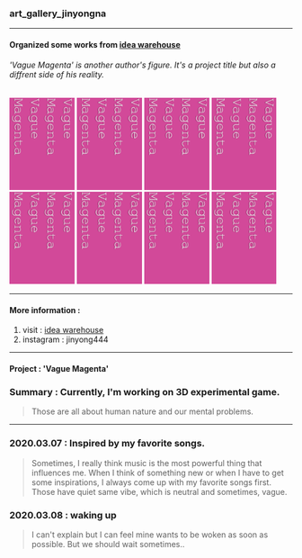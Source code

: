 ### art_gallery_jinyongna 
------------------------------------------
#### Organized some works from [idea warehouse](https://jinyongart.tumblr.com/)
###### 'Vague Magenta' is another author's figure. It's a project title but also a diffrent side of his reality.
  <img src="./logo.png" width="23%" height="23%">  <img src="./logo.png" width="23%" height="23%">  <img src="./logo.png" width="23%" height="23%">  <img src="./logo.png" width="23%" height="23%">  <img src="./logo.png" width="23%" height="23%">  <img src="./logo.png" width="23%" height="23%">  <img src="./logo.png" width="23%" height="23%">  <img src="./logo.png" width="23%" height="23%">

--------------------------------------------

#### More information : 
1. visit : [idea warehouse](https://jinyongart.tumblr.com/)
2. instagram : jinyong444
  
---------------------------------------------------------
#### Project : 'Vague Magenta'
### Summary : Currently, I'm working on 3D experimental game.
> Those are all about human nature and our mental problems. 

------------------------------------------------

### 2020.03.07 : Inspired by my favorite songs.
> Sometimes, I really think music is the most powerful thing that influences me.
> When I think of something new or when I have to get some inspirations, I always come up with my
> favorite songs first. Those have quiet same vibe, which is neutral and sometimes, vague.

### 2020.03.08 : waking up
> I can't explain but I can feel mine wants to be woken as soon as possible. But we should wait sometimes..
